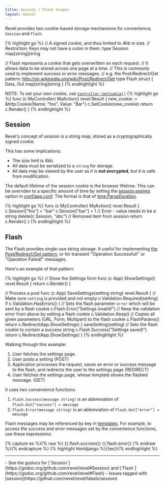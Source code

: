 ```yaml
---
title: Session / Flash Scopes
layout: manual
---
```


Revel provides two cookie-based storage mechanisms for convenience; `Session` and `Flash`.

{% highlight go %}
// A signed cookie, and thus limited to 4kb in size.
// Restriction: Keys may not have a colon in them.
type Session map[string]string

// Flash represents a cookie that gets overwritten on each request.
// It allows data to be stored across one page at a time.
// This is commonly used to implement success or error messages.
// e.g. the Post/Redirect/Get pattern: http://en.wikipedia.org/wiki/Post/Redirect/Get
type Flash struct {
	Data, Out map[string]string
}
{% endhighlight %}

NOTE: To set your own cookie, use [`Controller.SetCookie()`](https://godoc.org/github.com/revel/revel#Controller.SetCookie)
{% highlight go %}
func (c MyController) MyAction() revel.Result {
    new_cookie := &http.Cookie{Name: "foo", Value: "Bar"}
    c.SetCookie(new_cookie)
    return c.Render()
}
{% endhighlight %}

## Session

Revel's concept of *session* is a string map, stored as a cryptographically signed cookie.

This has some implications:

* The size limit is 4kb.
* All data must be serialized to a `string` for storage.
* All data may be viewed by the user as it is **not encrypted**, but it is safe from modification.

The default lifetime of the session cookie is the browser lifetime.  This
can be overriden to a specific amount of time by setting the [session.expires](appconf.html#session.expires)
option in [conf/app.conf](appconf.html).  The format is that of
[time.ParseDuration](http://golang.org/pkg/time/#ParseDuration).

{% highlight go %}
func (c MyController) MyAction() revel.Result {
    c.Session["foo"] = "bar"
    c.Session["bar"] = 1 // Error - value needs to be a string
    delete(c.Session, "abc") // Removed item from session
    return c.Render()
}
{% endhighlight %}


## Flash

The Flash provides single-use string storage. It useful for implementing
[the Post/Redirect/Get pattern](http://en.wikipedia.org/wiki/Post/Redirect/Get),
or for transient "Operation Successful!" or "Operation Failed!" messages.

Here's an example of that pattern:

{% highlight go %}
// Show the Settings form
func (c App) ShowSettings() revel.Result {
	return c.Render()
}

// Process a post
func (c App) SaveSettings(setting string) revel.Result {
    // Make sure `setting` is provided and not empty
    c.Validation.Required(setting)
    if c.Validation.HasErrors() {
        // Sets the flash parameter `error` which will be sent by a flash cookie
        c.Flash.Error("Settings invalid!")
        // Keep the validation error from above by setting a flash cookie
        c.Validation.Keep()
        // Copies all given parameters (URL, Form, Multipart) to the flash cookie
        c.FlashParams()
        return c.Redirect(App.ShowSettings)
    }
    saveSetting(setting)
    // Sets the flash cookie to contain a success string
    c.Flash.Success("Settings saved!")
    return c.Redirect(App.ShowSettings)
}
{% endhighlight %}

Walking through this example:

1. User fetches the settings page.
2. User posts a setting (POST)
3. Application processes the request, saves an error or success message to the flash, and redirects the user to the settings page (REDIRECT)
4. User fetches the settings page, whose template shows the flashed message. (GET)

It uses two convenience functions:

1. `Flash.Success(message string)` is an abbreviation of `Flash.Out["success"] = message`
2. `Flash.Error(message string)` is an abbreviation of `Flash.Out["error"] = message`

Flash messages may be referenced by key in [templates](templates.html).  For example, to access
the success and error messages set by the convenience functions, use these
expressions:

{% capture ex %}{% raw %}
{{.flash.success}}
{{.flash.error}}
{% endraw %}{% endcapture %}
{% highlight htmldjango %}{{ex}}{% endhighlight %}

<hr>
- See the godocs for [`Session`](https://godoc.org/github.com/revel/revel#Session) and [`Flash`](https://godoc.org/github.com/revel/revel#Flash)
- Issues tagged with [session](https://github.com/revel/revel/labels/session)


